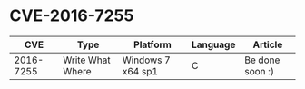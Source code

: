 # CVE-2016-7255

| CVE       | Type             | Platform          | Language | Article         |
| --------- | ---------------- | ----------------- | -------- | --------------- |
| 2016-7255 | Write What Where | Windows 7 x64 sp1 | C        | Be done soon :) |
